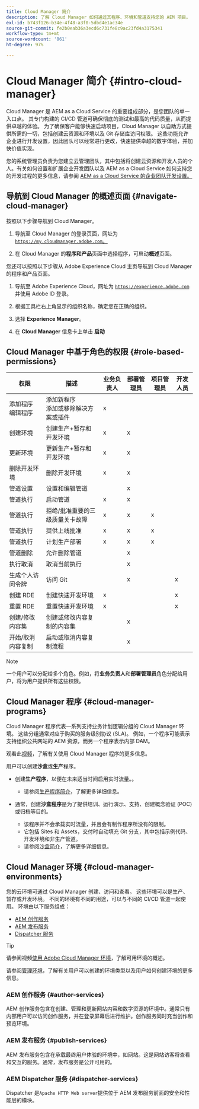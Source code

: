 ```yaml
---
title: Cloud Manager 简介
description: 了解 Cloud Manager 如何通过其程序、环境和管道支持您的 AEM 项目。
exl-id: b743f126-b34e-4f48-a3f0-5dbd4e1ac34e
source-git-commit: fe2b0eab36a3ecd6c731fe8c9ac23fd4a3175341
workflow-type: tm+mt
source-wordcount: '861'
ht-degree: 97%

---
```


# Cloud Manager 简介 {#intro-cloud-manager}

Cloud Manager 是 AEM as a Cloud Service 的重要组成部分，是您团队的单一入口点。 其专门构建的 CI/CD 管道可确保彻底的测试和最高的代码质量，从而提供卓越的体验。 为了确保客户能够快速启动项目，Cloud Manager 以自助方式提供所需的一切，包括创建云资源和环境以及 Git 存储库访问权限。 这些功能允许企业进行开发设置，因此团队可以经常进行更改，快速提供卓越的数字体验，并加快价值实现。

您的系统管理员负责为您建立云管理团队，其中包括将创建云资源和开发人员的个人。有关如何设置和扩展企业开发团队以及 AEM as a Cloud Service 如何支持您的开发过程的更多信息，请参阅 [AEM as a Cloud Service 的企业团队开发设置。](/help/implementing/cloud-manager/managing-code/enterprise-team-dev-setup.md)

## 导航到 Cloud Manager 的概述页面 {#navigate-cloud-manager}

按照以下步骤导航到 Cloud Manager。

1. 导航至 Cloud Manager 的登录页面，网址为 [`https://my.cloudmanager.adobe.com`。](https://my.cloudmanager.adobe.com/)

1. 在 Cloud Manager 的&#x200B;**程序和产品**&#x200B;页面中选择程序，可启动&#x200B;**概述**&#x200B;页面。

您还可以按照以下步骤从 Adobe Experience Cloud 主页导航到 Cloud Manager 的程序和产品页面。

1. 导航至 Adobe Experience Cloud，网址为 [`https://experience.adobe.com`](https://experience.adobe.com) 并使用 Adobe ID 登录。

1. 根据工具栏右上角显示的组织名称，确定您在正确的组织。

1. 选择 **Experience Manager**。

1. 在 **Cloud Manager** 信息卡上单击 **启动**

## Cloud Manager 中基于角色的权限 {#role-based-permissions}

| 权限 | 描述 | 业务负责人 | 部署管理员 | 项目管理员 | 开发人员 |
|--- |--- |--- |--- |--- |--- |
| 添加程序<br>编辑程序 | 添加新程序<br>添加或移除解决方案或插件 | x |  |  |  |
| 创建环境 | 创建生产+暂存和开发环境 | x | x |  |  |
| 更新环境 | 更新生产+暂存和开发环境 | x | x |  |  |
| 删除开发环境 | 删除开发环境 | x | x |  |  |
| 管道设置 | 设置和编辑管道 |  | x |  |  |
| 管道执行 | 启动管道 | x | x |  |  |
| 管道执行 | 拒绝/批准重要的三级质量关卡故障 | x | x | x |  |
| 管道执行 | 提供上线批准 | x | x | x |  |
| 管道执行 | 计划生产部署 | x | x | x |  |
| 管道删除 | 允许删除管道 |  | x |  |  |
| 执行取消 | 取消当前执行 |  | x |  |  |
| 生成个人访问令牌 | 访问 Git |  | x |  | x |
| 创建 RDE | 创建快速开发环境 | x |  |  | x |
| 重置 RDE | 重置快速开发环境 | x |  |  | x |
| 创建/修改内容集 | 创建或修改内容复制的内容集 |  | x |  |  |
| 开始/取消内容复制 | 启动或取消内容复制流程 |  | x |  |  |

>[!NOTE]
>
>一个用户可以分配给多个角色。例如，将&#x200B;**业务负责人**&#x200B;和&#x200B;**部署管理员**&#x200B;角色分配给用户，将为用户提供所有这些权限。

## Cloud Manager 程序 {#cloud-manager-programs}

Cloud Manager 程序代表一系列支持业务计划逻辑分组的 Cloud Manager 环境。 这些分组通常对应于购买的服务级别协议 (SLA)。 例如，一个程序可能表示支持组织公共网站的 AEM 资源，而另一个程序表示内部 DAM。


观看此[视频](https://experienceleague.adobe.com/docs/experience-manager-learn/cloud-service/cloud-manager/programs.html)，了解有关使用 Cloud Manager 程序的更多信息。

用户可以创建&#x200B;**沙盒**&#x200B;或&#x200B;**生产**&#x200B;程序。

* 创建&#x200B;**生产程序**，以便在未来适当时间启用实时流量。。
   * 请参阅[生产程序简介](/help/implementing/cloud-manager/getting-access-to-aem-in-cloud/introduction-production-programs.md)，了解更多详细信息。

* 通常，创建&#x200B;**沙盒程序**&#x200B;是为了提供培训、运行演示、支持、创建概念验证 (POC) 或归档等目的。
   * 该程序并不会承载实时流量，并且会有制作程序所没有的限制。
   * 它包括 Sites 和 Assets，交付时自动填充 Git 分支，其中包括示例代码、开发环境和非生产管道。
   * 请参阅[沙盒简介](/help/implementing/cloud-manager/getting-access-to-aem-in-cloud/introduction-sandbox-programs.md)，了解更多详细信息。

## Cloud Manager 环境 {#cloud-manager-environments}

您的云环境可通过 Cloud Manager 创建、访问和查看。 这些环境可以是生产、暂存或开发环境。 不同的环境有不同的用途，可以与不同的 CI/CD 管道一起使用。 环境由以下服务组成：

* [AEM 创作服务](#author-services)
* [AEM 发布服务](#publish-services)
* [Dispatcher 服务](#dispatcher-services)

>[!TIP]
>
> 请参阅视频[使用 Adobe Cloud Manager 环境](https://experienceleague.adobe.com/docs/experience-manager-learn/cloud-service/cloud-manager/environments.html)，了解可用环境的概述。
>
>请参阅[管理环境](/help/implementing/cloud-manager/manage-environments.md)，了解有关用户可以创建的环境类型以及用户如何创建环境的更多信息。

### AEM 创作服务 {#author-services}

AEM 创作服务包含在创建、管理和更新网站内容和数字资源的环境中。通常只有内部用户可以访问创作服务，并在登录屏幕后进行维护。创作服务同时充当创作和预览环境。

### AEM 发布服务 {#publish-services}

AEM 发布服务包含在承载最终用户体验的环境中，如网站。这是网站访客将查看和交互的服务。通常，发布服务是公开可用的。

### AEM Dispatcher 服务 {#dispatcher-services}

Dispatcher 是`Apache HTTP Web server`提供位于 AEM 发布服务前面的安全和性能层的模块。
